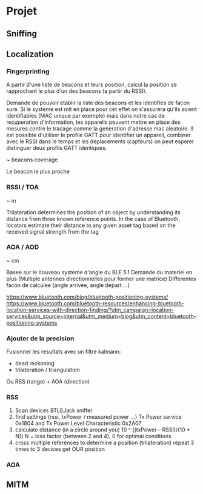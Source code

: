 # Projet

## Sniffing

## Localization

### Fingerprinting

A partir d'une liste de beacons et leurs position, calcul la position se rapprochant le plus d'un des beacons (a partir du RSSI).

Demande de pouvoir etablir la liste des beacons et les identifies de facon sure. Si le systeme est mit en place pour cet effet on s'assurera qu'ils soient identifiables (MAC unique par exemple) mais dans notre cas de recuperation d'information, les appareils peuvent mettre en place des mesures contre le tracage comme la generation d'adresse mac aleatoire.
Il est possible d'utiliser le profile GATT pour identifier un appareil, combiner avec le RSSI dans le temps et les deplacements (capteurs) on peut esperer distinguer deux profils GATT identiques.

~ beacons coverage

Le beacon le plus proche

### RSSI / TOA

~ m

Trilateration determines the position of an object
by understanding its distance from three known
reference points. In the case of Bluetooth, locators
estimate their distance to any given asset tag based
on the received signal strength from the tag

### AOA / AOD

~ cm

Basee sur le nouveau systeme d'angle du BLE 5.1
Demande du materiel en plus (Multiple antennes directionnelles pour former une matrice)
Differentes facon de calculee (angle arrivee, angle depart ...)

https://www.bluetooth.com/blog/bluetooth-positioning-systems/
https://www.bluetooth.com/bluetooth-resources/enhancing-bluetooth-location-services-with-direction-finding/?utm_campaign=location-services&utm_source=internal&utm_medium=blog&utm_content=bluetooth-positioning-systems


### Ajouter de la precision

Fusionner les resultats avec un filtre kalmann:
- dead reckoning
- trilateration / triangulation

Ou RSS (range) + AOA (direction)

### RSS

1. Scan devices
   BTLEJack sniffer
2. find settings (rssi, txPower / measured power ...)
   Tx Power service 0x1804 and Tx Power Level Characteristic 0x2A07
3. calculate distance (in a circle around you)
   10 ^ ((txPower – RSSI)/(10 * N))
   N = loss factor (between 2 and 4), 0 for optimal conditions
4. cross multiple references to determine a position (trilateration)
   repeat 3 times to 3 devices
   get OUR position

### AOA

## MITM
